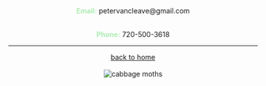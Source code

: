 

<div align="center">
  <strong style="color: #ADEBB3;">Email:</strong> petervancleave@gmail.com<br><br>
  
  <strong style="color: #ADEBB3;">Phone:</strong> 720-500-3618<br>

 </div> 

---

<div align="center">
  <a href="https://petervancleave.github.io/">back to home</a><br><br>


<div align="center">
  <img src="https://studioghibli.jp/static/media/butterfly.8e1a40df.gif" alt="cabbage moths"  />

  </div>

